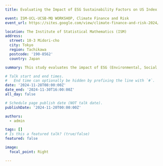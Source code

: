 ```yaml
---
title: Evaluating the Impact of ESG Sustainability Factors on US Index Returns 

event: ISM-UCL-UCSB-MQ WORKSHOP, Climate Finance and Risk
event_url: https://sites.google.com/view/climate-finance-and-risk-2024/home

location: The Institute of Statistical Mathematics (ISM)
address:
  street: 10-3 Midori-cho
  city: Tokyo
  region: Tachikawa
  postcode: '190-8562'
  country: Japan 

summary: This study evaluates the impact of ESG (Environmental, Social, and Governance) sustainability factors on U.S. equity indices using various factor models. The analysis focuses on Morningstar's U.S. market and sustainability indices from 2013 to 2022, excluding the COVID-19 period. The study employs three types of models, a standard factor model, a time series factor model, and a functional factor model. The standard factor model assesses the instantaneous effect of ESG factors on index returns, revealing that sustainability indices effectively mitigate ESG-related risks, while traditional U.S. indices are more sensitive to these factors. The time series factor model investigates the time-lagging effects of ESG factors, showing that sustainability indices exhibit a stronger correlation with ESG factors over time, especially in the short term. Finally, the functional factor model explores the dynamic and cumulative effects of ESG factors, highlighting their significant impact on sustainability indices compared to traditional indices.

# Talk start and end times.
#   End time can optionally be hidden by prefixing the line with `#`.
date: '2024-11-28T08:00:00Z'
date_end: '2024-11-30T16:00:00Z'
all_day: false

# Schedule page publish date (NOT talk date).
publishDate: '2024-11-20T00:00:00Z'

authors:
  - admin

tags: []
# Is this a featured talk? (true/false)
featured: false

image:
  focal_point: Right

---
```

